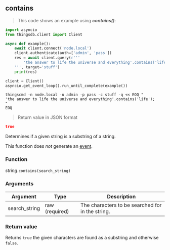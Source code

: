 ## contains

> This code shows an example using ***contains()***:

```python
import asyncio
from thingsdb.client import Client

async def example():
    await client.connect('node.local')
    client.authenticate(auth=['admin', 'pass'])
    res = await client.query(r'''
        'the answer to life the universe and everything'.contains('life');
    ''', target='stuff')
    print(res)

client = Client()
asyncio.get_event_loop().run_until_complete(example())
```

```shell
thingscmd -n node.local -u admin -p pass -c stuff -q << EOQ "
'the answer to life the universe and everything'.contains('life');
"
EOQ
```

> Return value in JSON format

```json
true
```

Determines if a given string is a substring of a string.

This function does *not* generate an [event](#events).

### Function
*string*.`contains(search_string)`

### Arguments
Argument | Type | Description
-------- | ---- | -----------
search_string | raw (required) | The characters to be searched for in the string.

### Return value
Returns `true` the given characters are found as a substring and otherwise `false`.

